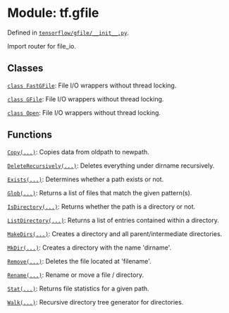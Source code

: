 <div itemscope itemtype="http://developers.google.com/ReferenceObject">
<meta itemprop="name" content="tf.gfile" />
</div>

# Module: tf.gfile



Defined in [`tensorflow/gfile/__init__.py`](https://www.tensorflow.org/code/tensorflow/gfile/__init__.py).

Import router for file_io.

## Classes

[`class FastGFile`](../tf/gfile/FastGFile.md): File I/O wrappers without thread locking.

[`class GFile`](../tf/gfile/GFile.md): File I/O wrappers without thread locking.

[`class Open`](../tf/gfile/GFile.md): File I/O wrappers without thread locking.

## Functions

[`Copy(...)`](../tf/gfile/Copy.md): Copies data from oldpath to newpath.

[`DeleteRecursively(...)`](../tf/gfile/DeleteRecursively.md): Deletes everything under dirname recursively.

[`Exists(...)`](../tf/gfile/Exists.md): Determines whether a path exists or not.

[`Glob(...)`](../tf/gfile/Glob.md): Returns a list of files that match the given pattern(s).

[`IsDirectory(...)`](../tf/gfile/IsDirectory.md): Returns whether the path is a directory or not.

[`ListDirectory(...)`](../tf/gfile/ListDirectory.md): Returns a list of entries contained within a directory.

[`MakeDirs(...)`](../tf/gfile/MakeDirs.md): Creates a directory and all parent/intermediate directories.

[`MkDir(...)`](../tf/gfile/MkDir.md): Creates a directory with the name 'dirname'.

[`Remove(...)`](../tf/gfile/Remove.md): Deletes the file located at 'filename'.

[`Rename(...)`](../tf/gfile/Rename.md): Rename or move a file / directory.

[`Stat(...)`](../tf/gfile/Stat.md): Returns file statistics for a given path.

[`Walk(...)`](../tf/gfile/Walk.md): Recursive directory tree generator for directories.

